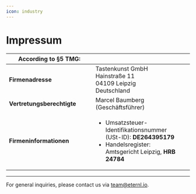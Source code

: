 ```yaml
---
icon: industry
---
```


# Impressum

<table><thead><tr><th width="221.20001220703125">According to §5 TMG:</th><th></th><th data-hidden></th></tr></thead><tbody><tr><td><strong>Firmenadresse</strong></td><td>Tastenkunst GmbH<br>Hainstraße 11<br>04109 Leipzig<br>Deutschland</td><td></td></tr><tr><td><strong>Vertretungsberechtigte</strong></td><td>Marcel Baumberg (Geschäftsführer)</td><td></td></tr><tr><td><strong>Firmeninformationen</strong></td><td><ul><li>Umsatzsteuer-Identifikationsnummer (USt-ID): <strong>DE264395179</strong></li><li>Handelsregister: Amtsgericht Leipzig, <strong>HRB 24784</strong></li></ul></td><td></td></tr></tbody></table>

***

For general inquiries, please contact us via [team@eternl.io](mailto:team@eternl.io).
